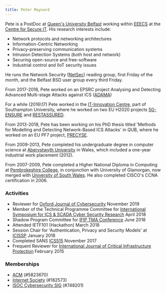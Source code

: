 ```yaml
---
title: Peter Maynard
--- 
```


Pete is a PostDoc at [Queen's University Belfast](https://qub.ac.uk) working within [EEECS](https://www.qub.ac.uk/schools/eeecs/) at the [Centre for Secure IT](https://www.qub.ac.uk/csit/). His research interests include:

- Network protocols and networking architectures
- Information-Centric Networking 
- Privacy-preserving communication systems
- Intrusion Detection Systems (both host and network)
- Securing open-source and free-software
- Industrial control and IIoT security issues 

He runs the Network Security ([NetSec](https://blogs.qub.ac.uk/netsec/)) reading group, first Friday of the month, and the Belfast BSD user group every third Friday.

From 2017-2018, Pete worked on an EPSRC project Analysing and Detecting Advanced Multi-stage Attacks against ICS ([ADAMA](http://gow.epsrc.ac.uk/NGBOViewGrant.aspx?GrantRef=EP/N022866/1))

For a while (2016\17) Pete worked in the [IT-Innovation Centre](http://www.it-innovation.soton.ac.uk/), part of Southampton University, where he worked on two EU H2020 projects [5G-ENSURE](https://web.archive.org/web/http://www.5gensure.eu/) and [RESTASSURED](https://web.archive.org/web/https://restassuredh2020.eu/).

From 2013-2018, Pete has been working on his PhD thesis titled 'Methods for Modelling and Detecting Network-Based ICS Attacks' in QUB, where he worked on an EU PF7 project, [PRECYSE](https://web.archive.org/web/http://precyse.eu/).

From 2009-2013, Pete completed his undergraduate degree in computer science at [Aberystwyth University](https://www.aber.ac.uk/en) in Wales, which included a one-year industrial work placement (2012). 

From 2007-2009, Pete completed a Higher National Diploma in Computing at [Pembrokeshire College](http://www.pembrokeshire.ac.uk/), in conjunction with University of Glamorgan, now merged with [University of South Wales](http://www.southwales.ac.uk). He also completed CISCO's CCNA certification in 2006.

### Activities 

- Reviewer for [Oxford Journal of Cybersecurity](https://academic.oup.com/cybersecurity) November 2019
- Member of the Technical Programme Committee for [International Symposium for ICS & SCADA Cyber Security Research](http://www.ics-csr.com/) April 2018
- Shadow Program Committee for  [IFIP TMA Conference](http://tma.ifip.org/2018/shadow-pc/) June 2018 
- Attended IETF101 (Hackathon) March 2018
- Session Chair for 'Authentication, Privacy and Security Models' at [ICISSP](https://web.archive.org/web/http://www.icissp.org/?y=2018) January 2018
- Completed SANS [ICS515](https://web.archive.org/web/https://www.sans.org/course/industrial-control-system-active-defense-and-incident-response) November 2017
- Frequent Reviewer for [International Journal of Critical Infrastructure Protection](https://www.journals.elsevier.com/international-journal-of-critical-infrastructure-protection/) February 2015

### Memberships

- [ACM](https://www.acm.org/)  (#5823670)
- [Internet Society](https://www.internetsociety.org/) (#182573)
- [ISOC Cybersecurity SIG](https://www.cybersecuritysig.org/) (#748201)
